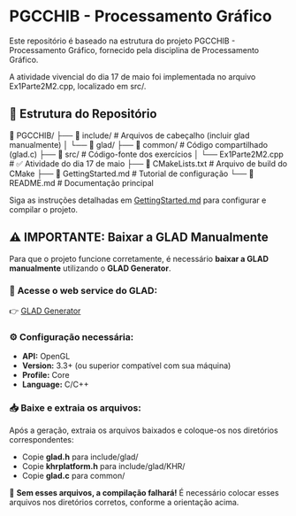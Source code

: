 # PGCCHIB - Processamento Gráfico

Este repositório é baseado na estrutura do projeto PGCCHIB - Processamento Gráfico, fornecido pela disciplina de Processamento Gráfico.

A atividade vivencial do dia 17 de maio foi implementada no arquivo Ex1Parte2M2.cpp, localizado em src/.

## 📂 Estrutura do Repositório
📂 PGCCHIB/
├── 📂 include/               # Arquivos de cabeçalho (incluir glad manualmente)
│   └── 📂 glad/
├── 📂 common/                # Código compartilhado (glad.c)
├── 📂 src/                   # Código-fonte dos exercícios
│   └── Ex1Parte2M2.cpp      # ✅ Atividade do dia 17 de maio
├── 📄 CMakeLists.txt         # Arquivo de build do CMake
├── 📄 GettingStarted.md      # Tutorial de configuração
└── 📄 README.md              # Documentação principal



Siga as instruções detalhadas em [GettingStarted.md](GettingStarted.md) para configurar e compilar o projeto.

## ⚠️ **IMPORTANTE: Baixar a GLAD Manualmente**
Para que o projeto funcione corretamente, é necessário **baixar a GLAD manualmente** utilizando o **GLAD Generator**.

### 🔗 **Acesse o web service do GLAD**:
👉 [GLAD Generator](https://glad.dav1d.de/)

### ⚙️ **Configuração necessária:**
- **API:** OpenGL  
- **Version:** 3.3+ (ou superior compatível com sua máquina)  
- **Profile:** Core  
- **Language:** C/C++  

### 📥 **Baixe e extraia os arquivos:**
Após a geração, extraia os arquivos baixados e coloque-os nos diretórios correspondentes:
- Copie **glad.h** para include/glad/
- Copie **khrplatform.h** para include/glad/KHR/
- Copie **glad.c** para common/

🚨 **Sem esses arquivos, a compilação falhará!** É necessário colocar esses arquivos nos diretórios corretos, conforme a orientação acima.